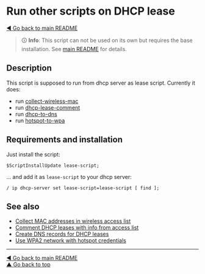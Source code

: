 Run other scripts on DHCP lease
===============================

[◀ Go back to main README](../README.md)

> 🛈 **Info**: This script can not be used on its own but requires the base
> installation. See [main README](../README.md) for details.

Description
-----------

This script is supposed to run from dhcp server as lease script. Currently
it does:

* run [collect-wireless-mac](collect-wireless-mac.md)
* run [dhcp-lease-comment](dhcp-lease-comment.md)
* run [dhcp-to-dns](dhcp-to-dns.md)
* run [hotspot-to-wpa](hotspot-to-wpa.md)

Requirements and installation
-----------------------------

Just install the script:

    $ScriptInstallUpdate lease-script;

... and add it as `lease-script` to your dhcp server:

    / ip dhcp-server set lease-script=lease-script [ find ];

See also
--------

* [Collect MAC addresses in wireless access list](collect-wireless-mac.md)
* [Comment DHCP leases with info from access list](dhcp-lease-comment.md)
* [Create DNS records for DHCP leases](dhcp-to-dns.md)
* [Use WPA2 network with hotspot credentials](hotspot-to-wpa.md)

---
[◀ Go back to main README](../README.md)  
[▲ Go back to top](#top)
